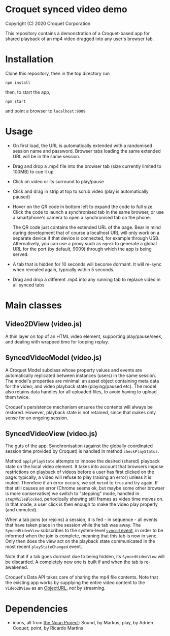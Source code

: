 
# Croquet synced video demo

Copyright (C) 2020 Croquet Corporation

This repository contains a demonstration of a Croquet-based app for shared playback of an mp4 video dragged into any user's browser tab.

# Installation

Clone this repository, then in the top directory run

    npm install

then, to start the app,

    npm start

and point a browser to `localhost:9009`

# Usage

* On first load, the URL is automatically extended with a randomised session name and password.  Browser tabs loading the same extended URL will be in the same session.
* Drag and drop a .mp4 file into the browser tab (size currently limited to 100MB) to cue it up
* Click on video or its surround to play/pause
* Click and drag in strip at top to scrub video (play is automatically paused)
* Hover on the QR code in bottom left to expand the code to full size.  Click the code to launch a synchronised tab in the same browser, or use a smartphone's camera to open a synchronised tab on the phone.

    The QR code just contains the extended URL of the page.  Bear in mind during development that of course a localhost URL will only work on a separate device if that device is connected, for example through USB.  Alternatively, you can use a proxy such as `ngrok` to generate a global URL for the port (by default, 9009) through which the app is being served.

* A tab that is hidden for 10 seconds will become dormant.  It will re-sync when revealed again, typically within 5 seconds.
* Drag and drop a different .mp4 into any running tab to replace video in all synced tabs

# Main classes

## Video2DView (video.js)

A thin layer on top of an HTML video element, supporting play/pause/seek, and dealing with wrapped time for looping replay.

## SyncedVideoModel (video.js)

A Croquet Model subclass whose property values and events are automatically replicated between instances (users) in the same session.  The model's properties are minimal: an asset object containing meta data for the video; and video playback state (playing/paused etc). The model also retains data handles for all uploaded files, to avoid having to upload them twice.

Croquet's persistence mechanism ensures the contents will always be restored. However, playback state is not retained, since that makes only sense for an ongoing session.

## SyncedVideoView (video.js)

The guts of the app.  Synchronisation (against the globally coordinated session time provided by Croquet) is handled in method `checkPlayStatus`.

Method `applyPlayState` attempts to impose the desired (shared) playback state on the local video element.  It takes into account that browsers impose restrictions on playback of videos before a user has first clicked on the page: typically, a video will refuse to play (raising an error) unless it is muted.  Therefore if an error occurs, we set `muted` to `true` and try again.  If that still causes an error (Chrome seems ok, but maybe some other browser is more conservative) we switch to "stepping" mode, handled in `stepWhileBlocked`, periodically showing still frames as video time moves on.  In that mode, a user click is then enough to make the video play properly (and unmuted).

When a tab joins (or rejoins) a session, it is fed - in sequence - all events that have taken place in the session while the tab was away.  The `SyncedVideoView` subscribes to the system-level [`synced` event](https://croquet.studio/sdk/docs/global.html#event:synced), in order to be informed when the join is complete, meaning that this tab is now in sync.  Only then does the view act on the playback state communicated in the most recent `playStateChanged` event.

Note that if a tab goes dormant due to being hidden, its `SyncedVideoView` will be discarded.  A completely new one is built if and when the tab is re-awakened.

Croquet's Data API takes care of sharing the mp4 file contents.  Note that the existing app works by supplying the entire video content to the `Video2DView` as an [ObjectURL](https://developer.mozilla.org/en-US/docs/Web/API/URL/createObjectURL), _not_ by streaming.


# Dependencies

- icons, all from [the Noun Project](https://thenounproject.com/): Sound, by Markus; play, by Adrien Coquet; point, by Ricardo Martins
